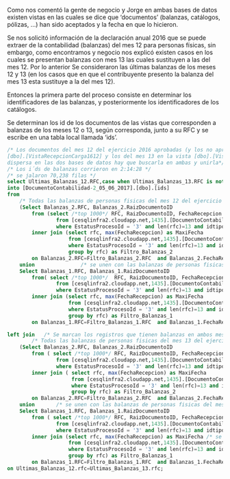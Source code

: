 Como nos comentó la gente de negocio y Jorge en ambas bases de datos existen vistas en las cuales se dice que ‘documentos’ (balanzas, catálogos, pólizas, …) han sido aceptados y la fecha en que lo hicieron.

Se nos solicitó información de la declaración anual 2016 que se puede extraer de la contabilidad (balanzas) del mes 12 para personas físicas, sin embargo, como encontramos y negocio nos explicó existen casos en los cuales se presentan balanzas con mes 13 las cuales sustituyen a las del mes 12. Por lo anterior Se consideraron las últimas balanzas de los meses 12 y 13 (en los casos que en que el contribuyente presento la balanza del mes 13 esta sustituye a la del mes 12). 

Entonces la primera parte del proceso consiste en determinar los identificadores de las balanzas, y posteriormente los identificadores de los catálogos. 

Se determinan los id de los documentos de las vistas que corresponden a balanzas de los meses 12 o 13, según corresponda, junto a su RFC y se escribe en una tabla local llamada ‘ids’.

```sql
/* Los documentos del mes 12 del ejercicio 2016 aprobadas (y los no aprobados) se encuentran en la vista 
[dbo].[VistaRecepcionCarga1612] y los del mes 13 en la vista [dbo].[VistaRecepcionCarga1613] pero como la información se encuentra
dispersa en las dos bases de datos hay que buscarla en ambas y unirla*/
/* Los i´ds de balanzas corrieron en 2:14:28 */
/* se jalaron 70,238 filas */
select Ultimas_Balanzas_12.RFC,case when Ultimas_Balanzas_13.RFC is not null then Ultimas_Balanzas_13.RaizDocumentoId else Ultimas_Balanzas_12.RaizDocumentoId  end as Id_Doc 
into [DocumentoContabilidad-2_05_06_2017].[dbo].[ids]
from 
	/* Todas las balanzas de personas fisicas del mes 12 del ejercicio 2016 en la base de datos [DocumentoContabilidad-2] */
	(Select Balanzas_2.RFC, Balanzas_2.RaizDocumentoID 
		from (select /*top 1000*/ RFC, RaizDocumentoID, FechaRecepcion 
				from [cesqlinfra2.cloudapp.net,1435].[DocumentoContabilidad-2].[dbo].[VistaRecepcionCarga1612] 
				where EstatusProcesoId = '3' and len(rfc)=13 and idtipodocumento='2' ) as Balanzas_2
		inner join (select rfc, max(FechaRecepcion) as MaxiFecha					/* Se filtran para mantener las ultimas balanzas del mes 12 de la base [DocumentoContabilidad-2]*/
					from [cesqlinfra2.cloudapp.net,1435].[DocumentoContabilidad-2].[dbo].[VistaRecepcionCarga1612] 
					where EstatusProcesoId = '3' and len(rfc)=13 and idtipodocumento='2'  
					group by rfc) as Filtro_Balanzas_2 
		on Balanzas_2.RFC=Filtro_Balanzas_2.RFC  and Balanzas_2.FechaRecepcion=Filtro_Balanzas_2.MaxiFecha
	union				/* se unen con las balanzas de personas fisicas del mes 12 del mismo ejercicio en la otra base de datos [DocumentoContabilidad-1] */
	Select Balanzas_1.RFC, Balanzas_1.RaizDocumentoID								/* Todas las balanzas de personas fisicas del mes 12 del ejercicio 2016*/
		from( select /*top 1000*/  RFC, RaizDocumentoID, FechaRecepcion 
				from [cesqlinfra2.cloudapp.net,1435].[DocumentoContabilidad-1].[dbo].[VistaRecepcionCarga1612] 
				where EstatusProcesoId = '3' and len(rfc)=13 and idtipodocumento='2' ) as Balanzas_1
		inner join (select rfc, max(FechaRecepcion) as MaxiFecha					 /* Se filtran para mantener las ultimas balanzas del mes 12 de la base [DocumentoContabilidad-1]*/
					from [cesqlinfra2.cloudapp.net,1435].[DocumentoContabilidad-1].[dbo].[VistaRecepcionCarga1612] 
					where EstatusProcesoId = '3' and len(rfc)=13 and idtipodocumento='2'  
					group by rfc) as Filtro_Balanzas_1 
		on Balanzas_1.RFC=Filtro_Balanzas_1.RFC  and Balanzas_1.FechaRecepcion=Filtro_Balanzas_1.MaxiFecha) as Ultimas_Balanzas_12 

left join	/* Se marcan los registros que tienen balanzas en ambos mese 12 y 13 para elegir en el select el id correspondiente*/
		/* Todas las balanzas de personas fisicas del mes 13 del ejercicio 2016 en la base de datos  */ 
	(Select Balanzas_2.RFC, Balanzas_2.RaizDocumentoID									/* Todas las balanzas de personas fisicas del mes 13 del ejercicio 2016 en la base [DocumentoContabilidad-2] */
		from ( select /*top 1000*/ RFC, RaizDocumentoID, FechaRecepcion
				from [cesqlinfra2.cloudapp.net,1435].[DocumentoContabilidad-2].[dbo].[VistaRecepcionCarga1613]
				where EstatusProcesoId = '3' and len(rfc)=13 and idtipodocumento='2' ) as Balanzas_2
		inner join ( select rfc, max(FechaRecepcion) as MaxiFecha						/* Se filtran para mantener las ultimas balanzas del 13 de la base [DocumentoContabilidad-2]*/
					 from [cesqlinfra2.cloudapp.net,1435].[DocumentoContabilidad-2].[dbo].[VistaRecepcionCarga1613] 
					 where EstatusProcesoId = '3' and len(rfc)=13 and idtipodocumento='2'  
					 group by rfc) as Filtro_Balanzas_2 
		on Balanzas_2.RFC=Filtro_Balanzas_2.RFC  and Balanzas_2.FechaRecepcion=Filtro_Balanzas_2.MaxiFecha
	union		/* se unen con las balanzas de personas fisicas del mes 13 del mismo ejercicio en la otra base de datos [DocumentoContabilidad-1] */
	Select Balanzas_1.RFC, Balanzas_1.RaizDocumentoID 
		from ( select /*top 1000*/ RFC, RaizDocumentoID, FechaRecepcion 
				from [cesqlinfra2.cloudapp.net,1435].[DocumentoContabilidad-1].[dbo].[VistaRecepcionCarga1613] 
				where EstatusProcesoId = '3' and len(rfc)=13 and idtipodocumento='2' ) as Balanzas_1
		inner join (select rfc, max(FechaRecepcion) as MaxiFecha /* se filtran para quedarse con las ultimas balanzas del periodo 13 de la base [DocumentoContabilidad-1]*/
					from [cesqlinfra2.cloudapp.net,1435].[DocumentoContabilidad-1].[dbo].[VistaRecepcionCarga1613] 
					where EstatusProcesoId = '3' and len(rfc)=13 and idtipodocumento='2'  
					group by rfc) as Filtro_Balanzas_1 
		on Balanzas_1.RFC=Filtro_Balanzas_1.RFC  and Balanzas_1.FechaRecepcion=Filtro_Balanzas_1.MaxiFecha ) as Ultimas_Balanzas_13
on Ultimas_Balanzas_12.rfc=Ultimas_Balanzas_13.rfc; 
```


